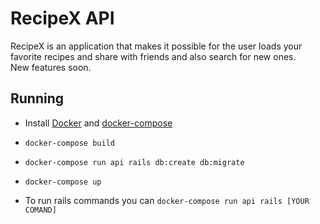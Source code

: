 # RecipeX API
RecipeX is an application that makes it possible for the user loads your favorite recipes and share with friends and also search for new ones.
<br>New features soon.

## Running

* Install [Docker](https://www.docker.com/get-started) and [docker-compose](https://docs.docker.com/compose/install/)

* `docker-compose build`

* `docker-compose run api rails db:create db:migrate`

* `docker-compose up`

* To run rails commands you can `docker-compose run api rails [YOUR COMAND]`

